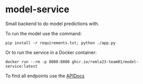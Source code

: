 # model-service
Small backend to do model predictions with.

To run the model use the command:
```
pip install -r requirements.txt; python ./app.py
```

Or to run the service in a Docker container:

```
docker run --rm -p 8080:8080 ghcr.io/remla23-team01/model-service:latest
```

To find all endpoints use the [APIDocs](http://localhost:8080/apidocs/)
